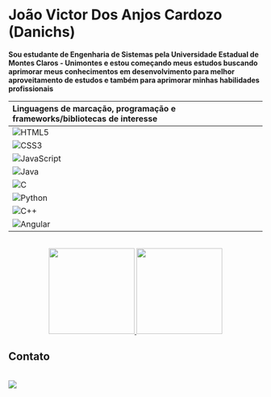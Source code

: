 <div>
    <h1>João Victor Dos Anjos Cardozo (Danichs)</h1>
    <p><b> Sou estudante de Engenharia de Sistemas pela Universidade Estadual de Montes Claros - Unimontes e estou começando meus estudos buscando aprimorar meus conhecimentos em desenvolvimento para melhor aproveitamento de estudos e também para aprimorar minhas habilidades profissionais
    </p>
</div>
<div>
    <table>
        <thead>
            <tr align=left>
                <th>Linguagens de marcação, programação e frameworks/bibliotecas de interesse
                </th>
            </tr>
        </thead>
        <tbody align=center>
            <tr>
                <td>
                    <img align="left" alt="HTML5" src="https://img.shields.io/badge/HTML5-000?style=for-the-badge&logo=html5">
                </td>
            </tr>
            <tr>
                <td>
                    <img align="left" alt="CSS3" src="https://img.shields.io/badge/CSS3-000?style=for-the-badge&logo=css3&logoColor=264CE4">
                </td>
            </tr>
            <tr>
                <td>
                    <img align="left" alt="JavaScript" src="https://img.shields.io/badge/JavaScript-000?style=for-the-badge&logo=javascript">
                </td>
            </tr>
            <tr>
                <td>
                    <img align="left" alt="Java" src="https://img.shields.io/badge/Java-000?style=for-the-badge&logo=java">
                </td>
            </tr>
            <tr>
                <td>
                    <img align="left" alt="C" src="https://img.shields.io/badge/C-000?style=for-the-badge&logo=c">
                </td>
            </tr>
            <tr>
                <td>
                    <img align="left" alt="Python" src="https://img.shields.io/badge/Python-000?style=for-the-badge&logo=python">
                </td>
            </tr>
            <tr>
                <td>
                    <img align="left" alt="C++" src="https://img.shields.io/badge/C%2B%2B-000?style=for-the-badge&logo=c%2B%2B&logoColor=00599C">
                </td>
            </tr>
            <tr>
                <td>
                    <img align="left" alt="Angular" src="https://img.shields.io/badge/Angular-000?style=for-the-badge&logo=angular&logoColor=C3002F">
                </td>
            </tr>
        </tbody>
    </table>
    <br>
</div>
<div align=center>
    <a href="https://github.com/Danichs">
    <img height="170em" src="https://github-readme-stats.vercel.app/api?username=Danichs&show_icons=true&theme=tokyonight&include_all_commits=true&count_private=true&hide_title=true&hide_stars=true"/>
    <img height="170em" src="https://github-readme-stats-git-masterrstaa-rickstaa.vercel.app/api/top-langs/?username=Danichs&bg_color=000&border_color=30A3DC&title_color=E94D5F&text_color=FFF"></a>
</div>
<div>
<h2><b>Contato</b></h2>
<br>
    <a href="mailto:jaovdac@gmail.com"><img src="https://img.shields.io/badge/Gmail-D14836?style=for-the-badge&logo=gmail&logoColor=white"></a>
</div>